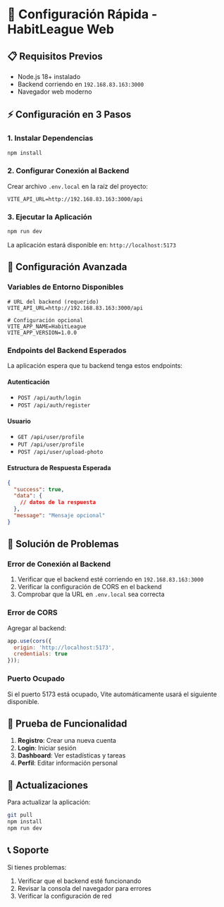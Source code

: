 # 🚀 Configuración Rápida - HabitLeague Web

## 📋 Requisitos Previos

- Node.js 18+ instalado
- Backend corriendo en `192.168.83.163:3000`
- Navegador web moderno

## ⚡ Configuración en 3 Pasos

### 1. Instalar Dependencias
```bash
npm install
```

### 2. Configurar Conexión al Backend
Crear archivo `.env.local` en la raíz del proyecto:

```env
VITE_API_URL=http://192.168.83.163:3000/api
```

### 3. Ejecutar la Aplicación
```bash
npm run dev
```

La aplicación estará disponible en: `http://localhost:5173`

## 🔧 Configuración Avanzada

### Variables de Entorno Disponibles

```env
# URL del backend (requerido)
VITE_API_URL=http://192.168.83.163:3000/api

# Configuración opcional
VITE_APP_NAME=HabitLeague
VITE_APP_VERSION=1.0.0
```

### Endpoints del Backend Esperados

La aplicación espera que tu backend tenga estos endpoints:

#### Autenticación
- `POST /api/auth/login`
- `POST /api/auth/register`

#### Usuario
- `GET /api/user/profile`
- `PUT /api/user/profile`
- `POST /api/user/upload-photo`

#### Estructura de Respuesta Esperada
```json
{
  "success": true,
  "data": {
    // datos de la respuesta
  },
  "message": "Mensaje opcional"
}
```

## 🐛 Solución de Problemas

### Error de Conexión al Backend
1. Verificar que el backend esté corriendo en `192.168.83.163:3000`
2. Verificar la configuración de CORS en el backend
3. Comprobar que la URL en `.env.local` sea correcta

### Error de CORS
Agregar al backend:
```javascript
app.use(cors({
  origin: 'http://localhost:5173',
  credentials: true
}));
```

### Puerto Ocupado
Si el puerto 5173 está ocupado, Vite automáticamente usará el siguiente disponible.

## 📱 Prueba de Funcionalidad

1. **Registro**: Crear una nueva cuenta
2. **Login**: Iniciar sesión
3. **Dashboard**: Ver estadísticas y tareas
4. **Perfil**: Editar información personal

## 🔄 Actualizaciones

Para actualizar la aplicación:
```bash
git pull
npm install
npm run dev
```

## 📞 Soporte

Si tienes problemas:
1. Verificar que el backend esté funcionando
2. Revisar la consola del navegador para errores
3. Verificar la configuración de red 